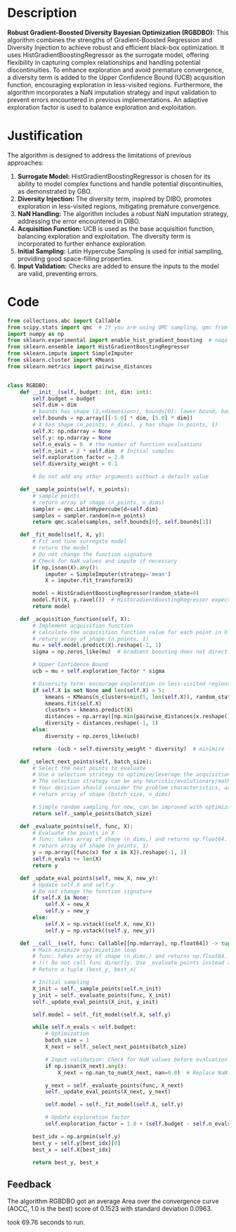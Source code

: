 # Description
**Robust Gradient-Boosted Diversity Bayesian Optimization (RGBDBO):** This algorithm combines the strengths of Gradient-Boosted Regression and Diversity Injection to achieve robust and efficient black-box optimization. It uses HistGradientBoostingRegressor as the surrogate model, offering flexibility in capturing complex relationships and handling potential discontinuities. To enhance exploration and avoid premature convergence, a diversity term is added to the Upper Confidence Bound (UCB) acquisition function, encouraging exploration in less-visited regions. Furthermore, the algorithm incorporates a NaN imputation strategy and input validation to prevent errors encountered in previous implementations. An adaptive exploration factor is used to balance exploration and exploitation.

# Justification
The algorithm is designed to address the limitations of previous approaches:
1.  **Surrogate Model:** HistGradientBoostingRegressor is chosen for its ability to model complex functions and handle potential discontinuities, as demonstrated by GBO.
2.  **Diversity Injection:** The diversity term, inspired by DIBO, promotes exploration in less-visited regions, mitigating premature convergence.
3.  **NaN Handling:** The algorithm includes a robust NaN imputation strategy, addressing the error encountered in DIBO.
4.  **Acquisition Function:** UCB is used as the base acquisition function, balancing exploration and exploitation. The diversity term is incorporated to further enhance exploration.
5.  **Initial Sampling:** Latin Hypercube Sampling is used for initial sampling, providing good space-filling properties.
6. **Input Validation:** Checks are added to ensure the inputs to the model are valid, preventing errors.

# Code
```python
from collections.abc import Callable
from scipy.stats import qmc  # If you are using QMC sampling, qmc from scipy is encouraged. Remove this line if you have better alternatives.
import numpy as np
from sklearn.experimental import enable_hist_gradient_boosting  # noqa
from sklearn.ensemble import HistGradientBoostingRegressor
from sklearn.impute import SimpleImputer
from sklearn.cluster import KMeans
from sklearn.metrics import pairwise_distances


class RGBDBO:
    def __init__(self, budget: int, dim: int):
        self.budget = budget
        self.dim = dim
        # bounds has shape (2,<dimension>), bounds[0]: lower bound, bounds[1]: upper bound
        self.bounds = np.array([[-5.0] * dim, [5.0] * dim])
        # X has shape (n_points, n_dims), y has shape (n_points, 1)
        self.X: np.ndarray = None
        self.y: np.ndarray = None
        self.n_evals = 0  # the number of function evaluations
        self.n_init = 2 * self.dim  # Initial samples
        self.exploration_factor = 2.0
        self.diversity_weight = 0.1

        # Do not add any other arguments without a default value

    def _sample_points(self, n_points):
        # sample points
        # return array of shape (n_points, n_dims)
        sampler = qmc.LatinHypercube(d=self.dim)
        samples = sampler.random(n=n_points)
        return qmc.scale(samples, self.bounds[0], self.bounds[1])

    def _fit_model(self, X, y):
        # Fit and tune surrogate model
        # return the model
        # Do not change the function signature
        # Check for NaN values and impute if necessary
        if np.isnan(X).any():
            imputer = SimpleImputer(strategy='mean')
            X = imputer.fit_transform(X)

        model = HistGradientBoostingRegressor(random_state=0)
        model.fit(X, y.ravel())  # HistGradientBoostingRegressor expects y to be 1D
        return model

    def _acquisition_function(self, X):
        # Implement acquisition function
        # calculate the acquisition function value for each point in X
        # return array of shape (n_points, 1)
        mu = self.model.predict(X).reshape(-1, 1)
        sigma = np.zeros_like(mu)  # Gradient boosting does not directly provide uncertainty estimates

        # Upper Confidence Bound
        ucb = mu + self.exploration_factor * sigma

        # Diversity term: encourage exploration in less-visited regions
        if self.X is not None and len(self.X) > 5:
            kmeans = KMeans(n_clusters=min(5, len(self.X)), random_state=0, n_init='auto')
            kmeans.fit(self.X)
            clusters = kmeans.predict(X)
            distances = np.array([np.min(pairwise_distances(x.reshape(1, -1), self.X[kmeans.labels_ == cluster].reshape(-1, self.dim))) if np.any(kmeans.labels_ == cluster) else 0.0 for x, cluster in zip(X, clusters)])
            diversity = distances.reshape(-1, 1)
        else:
            diversity = np.zeros_like(ucb)

        return -(ucb + self.diversity_weight * diversity)  # minimize -ucb

    def _select_next_points(self, batch_size):
        # Select the next points to evaluate
        # Use a selection strategy to optimize/leverage the acquisition function
        # The selection strategy can be any heuristic/evolutionary/mathematical/hybrid methods.
        # Your decision should consider the problem characteristics, acquisition function, and the computational efficiency.
        # return array of shape (batch_size, n_dims)

        # Simple random sampling for now, can be improved with optimization
        return self._sample_points(batch_size)

    def _evaluate_points(self, func, X):
        # Evaluate the points in X
        # func: takes array of shape (n_dims,) and returns np.float64.
        # return array of shape (n_points, 1)
        y = np.array([func(x) for x in X]).reshape(-1, 1)
        self.n_evals += len(X)
        return y

    def _update_eval_points(self, new_X, new_y):
        # Update self.X and self.y
        # Do not change the function signature
        if self.X is None:
            self.X = new_X
            self.y = new_y
        else:
            self.X = np.vstack((self.X, new_X))
            self.y = np.vstack((self.y, new_y))

    def __call__(self, func: Callable[[np.ndarray], np.float64]) -> tuple[np.float64, np.array]:
        # Main minimize optimization loop
        # func: takes array of shape (n_dims,) and returns np.float64.
        # !!! Do not call func directly. Use _evaluate_points instead and be aware of the budget when calling it. !!!
        # Return a tuple (best_y, best_x)

        # Initial sampling
        X_init = self._sample_points(self.n_init)
        y_init = self._evaluate_points(func, X_init)
        self._update_eval_points(X_init, y_init)

        self.model = self._fit_model(self.X, self.y)

        while self.n_evals < self.budget:
            # Optimization
            batch_size = 1
            X_next = self._select_next_points(batch_size)

            # Input validation: Check for NaN values before evaluation
            if np.isnan(X_next).any():
                X_next = np.nan_to_num(X_next, nan=0.0)  # Replace NaN with 0

            y_next = self._evaluate_points(func, X_next)
            self._update_eval_points(X_next, y_next)

            self.model = self._fit_model(self.X, self.y)

            # Update exploration factor
            self.exploration_factor = 1.0 + (self.budget - self.n_evals) / self.budget

        best_idx = np.argmin(self.y)
        best_y = self.y[best_idx][0]
        best_x = self.X[best_idx]

        return best_y, best_x
```
## Feedback
 The algorithm RGBDBO got an average Area over the convergence curve (AOCC, 1.0 is the best) score of 0.1523 with standard deviation 0.0963.

took 69.76 seconds to run.